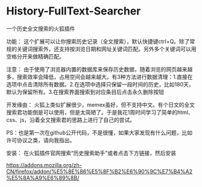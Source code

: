 # History-FullText-Searcher
一个历史全文搜索的火狐插件


功能：
这个扩展可以让你搜索历史记录（全文搜索），默认快捷键ctrl+Q。除了常规的关键词搜索外，还支持按浏览日期和网址关键词匹配。另外多个关键词可以用空格分开来做精确匹配。


注意：
由于使用了浏览器内置的数据库来保存历史数据，随着浏览的网页越来越多，搜索效率会降低，占用空间会越来越大。有3种方法进行数据清理：1.直接在选项中点击清除所有数据。2.在选项中选择只保留一段时间的历史，比如180天，默认为保留所有。3.在搜索界面搜索到对应条目后点击永久删除按钮


开发缘由：
火狐上类似扩展很少，memex虽好，但不支持中文。有个日文的全文搜索君功能倒是可以使用，但是太简陋了。于是我花1周时间学习了简单的html、css、js，沿着全文搜索君的思路上进行了自己的尝试。

PS：也是第一次在github公开代码，不是很懂，如果大家发现有什么问题，比如许可协议之类，请向我指出。

安装：
在火狐插件官网搜索“历史搜索助手”或者点击下方链接，然后安装

https://addons.mozilla.org/zh-CN/firefox/addon/%E5%8E%86%E5%8F%B2%E6%90%9C%E7%B4%A2%E5%8A%A9%E6%89%8B/
